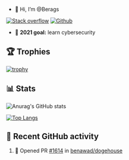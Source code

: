 - 👋 Hi, I’m @Berags

[![Stack overflow](https://img.shields.io/badge/Stack_Overflow-FE7A16?style=for-the-badge&logo=stack-overflow&logoColor=white)](https://stackoverflow.com/users/12445398/jacopo-beragnoli)
[![Github](https://img.shields.io/badge/GitHub-100000?style=for-the-badge&logo=github&logoColor=white)](https://github.com/Berags)

- 🏁 **2021 goal:** learn cybersecurity

## 🏆 Trophies

[![trophy](https://github-profile-trophy.vercel.app/?username=Berags&theme=onedark)](https://github.com/ryo-ma/github-profile-trophy)

## 📊 Stats 

![Anurag's GitHub stats](https://github-readme-stats.vercel.app/api?username=Berags&count_private=true&show_icons=true&theme=tokyonight)

[![Top Langs](https://github-readme-stats.vercel.app/api/top-langs/?username=Berags)](https://github.com/anuraghazra/github-readme-stats)

## 👀 Recent GitHub activity

<!--START_SECTION:activity-->
1. 💪 Opened PR [#1614](https://github.com/benawad/dogehouse/pull/1614) in [benawad/dogehouse](https://github.com/benawad/dogehouse)
<!--END_SECTION:activity-->
